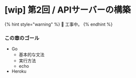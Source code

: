 # \[wip] 第2回 / APIサーバーの構築

{% hint style="warning" %}
🚧 工事中。
{% endhint %}

### この章のゴール

* Go
  * 基本的な文法
  * 実行方法
  * echo
* Heroku
